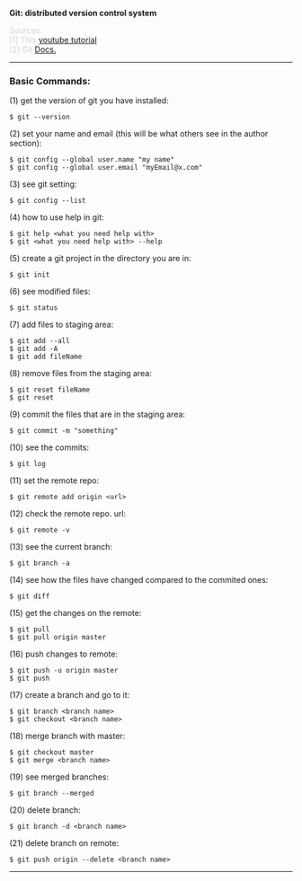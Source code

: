 <b>Git: distributed version control system</b>

<p style="color: #D3D3D3">
	Sources:<br>
	[1] This <a href="https://www.youtube.com/watch?v=HVsySz-h9r4">youtube tutorial</a> <br>
	[2] Git <a href="https://git-scm.com/docs">Docs.</a>
	<hr>
</p>


### Basic Commands:
(1) get the version of git you have installed:<br>
```
$ git --version
```
(2) set your name and email (this will be what others see in the author section):<br>
```
$ git config --global user.name "my name"
$ git config --global user.email "myEmail@x.com"
```
(3) see git setting:<br>
```
$ git config --list
```
(4) how to use help in git:<br>
```
$ git help <what you need help with>
$ git <what you need help with> --help
```
(5) create a git project in the directory you are in:<br>
```
$ git init
```
(6) see modified files:<br>
```
$ git status
```
(7) add files to staging area:<br>
```
$ git add --all
$ git add -A
$ git add fileName
```
(8) remove files from the staging area:<br>
```
$ git reset fileName
$ git reset
```
(9) commit the files that are in the staging area:<br>
```
$ git commit -m "something"
```
(10) see the commits:<br>
```
$ git log
```
(11) set the remote repo:<br>
```
$ git remote add origin <url>
```
(12) check the remote repo. url:<br>
```
$ git remote -v
```
(13) see the current branch:<br>
```
$ git branch -a
```
(14) see how the files have changed compared to the commited ones:<br>
```
$ git diff
```
(15) get the changes on the remote:<br>
```
$ git pull
$ git pull origin master
```
(16) push changes to remote:<br>
```
$ git push -u origin master
$ git push 
```
(17) create a branch and go to it:<br>
```
$ git branch <branch name>
$ git checkout <branch name>
```
(18) merge branch with master:<br>
```
$ git checkout master
$ git merge <branch name>
```
(19) see merged branches:<br>
```
$ git branch --merged
```
(20) delete branch:<br>
```
$ git branch -d <branch name>
```
(21) delete branch on remote:<br>
```
$ git push origin --delete <branch name>
```
---